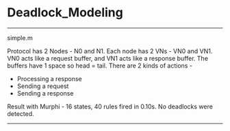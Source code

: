 # Deadlock_Modeling

--------------------------------
simple.m

Protocol has 2 Nodes - N0 and N1.
Each node has 2 VNs - VN0 and VN1. VN0 acts like a request buffer, and VN1 acts like a response buffer.
The buffers have 1 space so head = tail.
There are 2 kinds of actions - 
- Processing a response
- Sending a request
- Sending a response

Result with Murphi - 16 states, 40 rules fired in 0.10s. No deadlocks were detected. 

--------------------------------